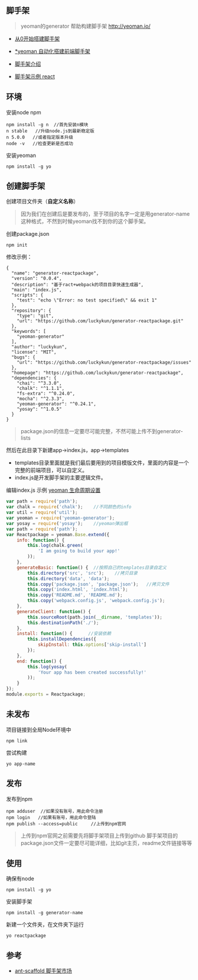 ## 脚手架 

>yeoman的generator 帮助构建脚手架 http://yeoman.io/

- [从0开始搭建脚手架](https://segmentfault.com/a/1190000006190814)
- [*yeoman 自动化搭建前端脚手架](http://luckykun.com/work/2016-09-01/yeoman-reactpackage.html)
- [脚手架介绍](http://www.cnblogs.com/ihardcoder/p/6648423.html)

- [脚手架示例 react](https://github.com/bodyno/react-starter-kit)

## 环境

安装node npm

```
npm install -g n  //首先安装n模块
n stable   //升级node.js到最新稳定版
n 5.0.0   //或者指定版本升级
node -v   //检查更新是否成功
```

安装yeoman

```
npm install -g yo
```

## 创建脚手架

创建项目文件夹（**自定义名称**） 
>因为我们在创建后是要发布的，至于项目的名字一定是用generator-name这种格式，不然到时候yeoman找不到你的这个脚手架。

创建package.json

```
npm init
```

修改示例：
```
{
  "name": "generator-reactpackage",
  "version": "0.0.4",
  "description": "基于ract+webpack的项目目录快速生成器",
  "main": "index.js",
  "scripts": {
    "test": "echo \"Error: no test specified\" && exit 1"
  },
  "repository": {
    "type": "git",
    "url": "https://github.com/luckykun/generator-reactpackage.git"
  },
  "keywords": [
    "yeoman-generator"
  ],
  "author": "luckykun",
  "license": "MIT",
  "bugs": {
    "url": "https://github.com/luckykun/generator-reactpackage/issues"
  },
  "homepage": "https://github.com/luckykun/generator-reactpackage",
  "dependencies": {
    "chai": "^3.3.0",
    "chalk": "^1.1.1",
    "fs-extra": "^0.24.0",
    "mocha": "^2.3.3",
    "yeoman-generator": "^0.24.1",
    "yosay": "^1.0.5"
  }
}
```

>package.json的信息一定要尽可能完整，不然可能上传不到generator-lists

然后在此目录下新建app->index.js，app->templates

- templates目录里面就是我们最后要用到的项目模版文件，里面的内容是一个完整的前端项目，可以自定义。
- index.js是开发脚手架的主要逻辑文件。

编辑index.js 示例 [yeoman 生命周期设置](http://yeoman.io/authoring/running-context.html)

```js
var path = require('path');
var chalk = require('chalk');    //不同颜色的info
var util = require('util');
var yeoman = require('yeoman-generator');
var yosay = require('yosay');    //yeoman弹出框
var path = require('path');
var Reactpackage = yeoman.Base.extend({
    info: function() {
        this.log(chalk.green(
            'I am going to build your app!'
        ));
    },
    generateBasic: function() {  //按照自己的templates目录自定义
        this.directory('src', 'src');    //拷贝目录
        this.directory('data', 'data');
        this.copy('package.json', 'package.json');   //拷贝文件
        this.copy('index.html', 'index.html');
        this.copy('README.md', 'README.md');
        this.copy('webpack.config.js', 'webpack.config.js');
    },
    generateClient: function() {
        this.sourceRoot(path.join(__dirname, 'templates'));
        this.destinationPath('./');
    },
    install: function() {      //安装依赖
        this.installDependencies({
            skipInstall: this.options['skip-install']
        });
    },
    end: function() {
        this.log(yosay(
            'Your app has been created successfully!'
        ));
    }
});
module.exports = Reactpackage;
```

## 未发布

项目链接到全局Node环境中

```
npm link 
```

尝试构建

```
yo app-name
```

## 发布

发布到npm

```
npm adduser  //如果没有账号，用此命令注册
npm login   //如果有账号，用此命令登陆
npm publish --access=public     //上传到npm官网
```

>上传到npm官网之前需要先将脚手架项目上传到github
脚手架项目的package.json文件一定要尽可能详细，比如git主页，readme文件链接等等

## 使用
确保有node

```
npm install -g yo
```

安装脚手架

```
npm install -g generator-name
```

新建一个文件夹，在文件夹下运行

```
yo reactpackage
```

## 参考

- [ant-scaffold 脚手架市场](http://scaffold.ant.design)